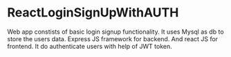 # ReactLoginSignUpWithAUTH
Web app constists of basic login signup functionality. It uses Mysql as db to store the users data. Express JS framework for backend. And react JS for frontend. It do authenticate users with help of JWT token.
